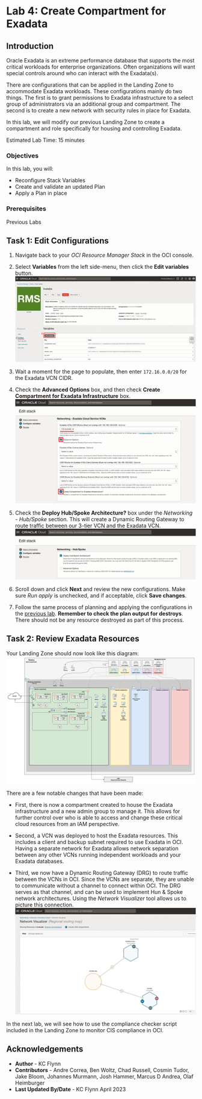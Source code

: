 # Lab 4: Create Compartment for Exadata

## Introduction

Oracle Exadata is an extreme performance database that supports the most critical workloads for enterprise organizations. Often organizations will want special controls around who can interact with the Exadata(s).

There are configurations that can be applied in the Landing Zone to accommodate Exadata workloads. These configurations mainly do two things. The first is to grant permissions to Exadata infrastructure to a select group of administrators via an additional group and compartment. The second is to create a new network with security rules in place for Exadata.

In this lab, we will modify our previous Landing Zone to create a compartment and role specifically for housing and controlling Exadata.

Estimated Lab Time: 15 minutes

### Objectives

In this lab, you will:

- Reconfigure Stack Variables
- Create and validate an updated Plan
- Apply a Plan in place

### Prerequisites

Previous Labs

## Task 1: Edit Configurations

1. Navigate back to your _OCI Resource Manager Stack_ in the OCI console.

2. Select __Variables__ from the left side-menu, then click the __Edit variables__ button. ![Navigate to Edit Variables](images/stack_variables.png "Stack variables")

3. Wait a moment for the page to populate, then enter `172.16.0.0/20` for the Exadata VCN CIDR.

4. Check the __Advanced Options__ box, and then check __Create Compartment for Exadata Infrastructure__ box. ![Exadata Configurations](images/exadata_config.png " ")

5. Check the __Deploy Hub/Spoke Architecture?__ box under the _Networking - Hub/Spoke_ section. This will create a Dynamic Routing Gateway to route traffic between our 3-tier VCN and the Exadata VCN. ![Hub/Spoke Configuration](images/lab4_hub_spoke_config.png "Hub & Spoke")

6. Scroll down and click __Next__ and review the new configurations. Make sure _Run apply_ is unchecked, and if acceptable, click __Save changes__.

7. Follow the same process of planning and applying the configurations in the [previous lab](../04-apply-inspect/apply.md#task-1-create-a-plan). __Remember to check the plan output for destroys__. There should not be any resource destroyed as part of this process.

## Task 2: Review Exadata Resources

Your Landing Zone should now look like this diagram: ![Exadata VCN](images/exadata_vcn.png "Landing Zone with Exadata")

There are a few notable changes that have been made:

- First, there is now a compartment created to house the Exadata infrastructure and a new admin group to manage it. This allows for further control over who is able to access and change these critical cloud resources from an IAM perspective.

- Second, a VCN was deployed to host the Exadata resources. This includes a client and backup subnet required to use Exadata in OCI. Having a separate network for Exadata allows network separation between any other VCNs running independent workloads and your Exadata databases.

- Third, we now have a Dynamic Routing Gateway (DRG) to route traffic between the VCNs in OCI. Since the VCNs are separate, they are unable to communicate without a channel to connect within OCI. The DRG serves as that channel, and can be used to implement Hun & Spoke network architectures. Using the _Network Visualizer_ tool allows us to picture this connection. ![Exadata Network Topology](images/exadata_topology.png "Exadata Network")

In the next lab, we will see how to use the compliance checker script included in the Landing Zone to monitor CIS compliance in OCI.

## Acknowledgements

- __Author__ - KC Flynn
- __Contributors__ - Andre Correa, Ben Woltz, Chad Russell, Cosmin Tudor, Jake Bloom, Johannes Murmann, Josh Hammer, Marcus D Andrea, Olaf Heimburger
- __Last Updated By/Date__ - KC Flynn April 2023
